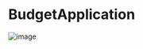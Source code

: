 # BudgetApplication

![image](https://user-images.githubusercontent.com/128174511/236634820-36212804-a4a6-413f-ba7f-fe237131c4d9.png)
